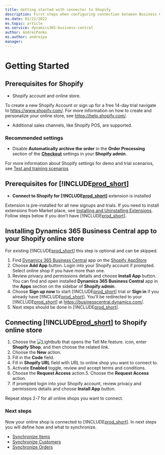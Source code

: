 ```yaml
---
title: Getting started with connector to Shopify
description: First steps when configuring connection between Business Central and Shopify
ms.date: 03/21/2022
ms.topic: article
ms.service: dynamics365-business-central
author: AndreiPanko
ms.author: andreipa
manager: 
---
```


# Getting Started

## Prerequisites for Shopify
- Shopify account and online store.

To create a new Shopify Account or sign up for a free 14-day trial navigate to https://www.shopify.com/. For more information on how to create and personalize your online store, see https://help.shopify.com/.
  
- Additional sales channels, like Shopify POS, are supported.

### Recommended settings
- Disable **Automatically archive the order** in the **Order Processing** section of the [**Checkout**](https://www.shopify.com/admin/settings/checkout) settings in your **Shopify admin**.

For more information about Shopify settings for demo and trial scenarios, see [Test and training scenarios](scenarios.md#preparation)

## Prerequisites for [!INCLUDE[prod_short](../includes/prod_short.md)]
- **Connect to Shopify for [!INCLUDE[prod_short](../includes/prod_short.md)]** extension is installed

Extension is pre-installed for all new signups and trials. If you need to install extensions from Market place, see [Installing and Uninstalling Extensions](../ui-extensions-install-uninstall.md#installing-an-extension). Follow steps below if you don't have [!INCLUDE[prod_short](../includes/prod_short.md)].

## Installing **Dynamics 365 Business Central** app to your Shopify online store
For existing [!INCLUDE[prod_short](../includes/prod_short.md)] this step is optional and can be skipped.
1. Find [Dynamics 365 Business Central](https://fwlink?=TDB) app on the [Shopify AppStore](https://apps.shopify.com/)
2. Choose **Add App** button. Login into your Shopify account if prompted. Select online shop if you have more than one.
3. Review privacy and permissions details and choose **Install App** button.
  You can find and open installed **Dynamics 365 Business Central** app in the **Apps** section on the sidebar of **Shopify admin**.
4. Choose **Sign up now** to start [!INCLUDE[prod_short](../includes/prod_short.md)] trial or **Sign in** if you already have [!INCLUDE[prod_short](../includes/prod_short.md)]. You'll be redirected to your [!INCLUDE[prod_short](../includes/prod_short.md)] at https://businesscentral.dynamics.com/. 
5. Next steps should be done in [!INCLUDE[prod_short](../includes/prod_short.md)].

## Connecting [!INCLUDE[prod_short](../includes/prod_short.md)] to Shopify online store
1. Choose the ![Lightbulb that opens the Tell Me feature.](../media/ui-search/search_small.png "Tell me what you want to do") icon, enter **Shopify Shop**, and then choose the related link.
2. Choose the **New** action.  
3. Fill in the **Code** field.  
4. Fill in **Shopify URL** field with URL to online shop you want to connect to.
5. Activate **Enabled** toggle, review and accept terms and conditions.
6. Choose the **Request Access** action.5. Choose the **Request Access** action.
7. If prompted login into your Shopify account, review privacy and permissions details and choose **Install App** button.
 
Repeat steps 2-7 for all online shops you want to connect.

### Next steps
Now your online shop is connected to [!INCLUDE[prod_short](../includes/prod_short.md)]. In next steps you will define how and what to synchronize.
- [Synchronize Items](synchronize-items.md)
- [Synchronize Customers](synchronize-customers.md)
- [Synchronize Orders](synchronize-orders.md)

